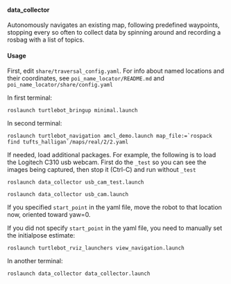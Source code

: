 #### data_collector

Autonomously navigates an existing map, following predefined waypoints, stopping every so often to collect data by spinning around and recording a rosbag with a list of topics.

#### Usage

First, edit `share/traversal_config.yaml`. For info about named locations and their coordinates, see `poi_name_locator/README.md` and `poi_name_locator/share/config.yaml`

In first terminal:

    roslaunch turtlebot_bringup minimal.launch

In second terminal:

    roslaunch turtlebot_navigation amcl_demo.launch map_file:=`rospack find tufts_halligan`/maps/real/2/2.yaml

If needed, load additional packages. For example, the following is to load the Logitech C310 usb webcam. First do the `_test` so you can see the images being captured, then stop it (Ctrl-C) and run without `_test`

    roslaunch data_collector usb_cam_test.launch
    
    roslaunch data_collector usb_cam.launch

If you specified `start_point` in the yaml file, move the robot to that location now, oriented toward yaw=0.

If you did not specify `start_point` in the yaml file, you need to manually set the initialpose estimate:

    roslaunch turtlebot_rviz_launchers view_navigation.launch

In another terminal:

    roslaunch data_collector data_collector.launch

